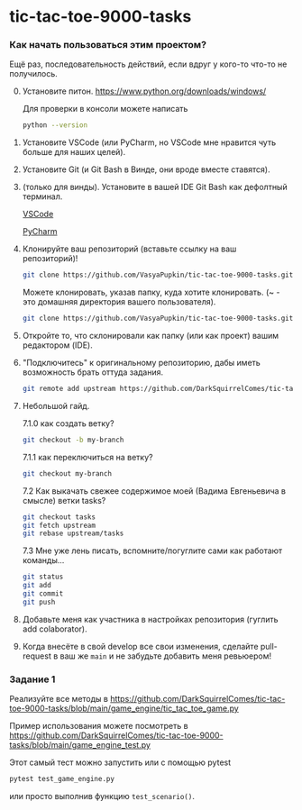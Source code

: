 # tic-tac-toe-9000-tasks

### Как начать пользоваться этим проектом?
Ещё раз, последовательность действий, если вдруг у кого-то что-то не получилось.

0. Установите питон. https://www.python.org/downloads/windows/

    Для проверки в консоли можете написать
    
    ```bash
    python --version
    ```

1. Установите VSCode (или PyCharm, но VSCode мне нравится чуть больше для наших целей).

2. Установите Git (и Git Bash в Винде, они вроде вместе ставятся).

3. (только для винды). Установите в вашей IDE Git Bash как дефолтный терминал. 

    [VSCode](https://stackoverflow.com/questions/42606837/how-do-i-use-bash-on-windows-from-the-visual-studio-code-integrated-terminal) 

    [PyCharm](https://coderoad.ru/20573213/%D0%92%D1%81%D1%82%D1%80%D0%BE%D0%B8%D1%82%D1%8C-Git-bash-%D0%B2-PyCharm-%D0%BA%D0%B0%D0%BA-%D0%B2%D0%BD%D0%B5%D1%88%D0%BD%D0%B8%D0%B9-%D0%B8%D0%BD%D1%81%D1%82%D1%80%D1%83%D0%BC%D0%B5%D0%BD%D1%82-%D0%B8-%D1%80%D0%B0%D0%B1%D0%BE%D1%82%D0%B0%D1%82%D1%8C-%D1%81-%D0%BD%D0%B8%D0%BC-%D0%B2-%D0%BE%D0%BA%D0%BD%D0%B5)

4. Клонируйте ваш репозиторий (вставьте ссылку на ваш репозиторий)!

    ```bash
    git clone https://github.com/VasyaPupkin/tic-tac-toe-9000-tasks.git
    ```

    Можете клонировать, указав папку, куда хотите клонировать. (~ - это домашняя директория вашего пользователя).

    ```bash
    git clone https://github.com/VasyaPupkin/tic-tac-toe-9000-tasks.git ~/my/favorite/folder
    ```

5. Откройте то, что склонировали как папку (или как проект) вашим редактором (IDE).

6. "Подключитесь" к оригинальному репозиторию, дабы иметь возможность брать оттуда задания.

    ```bash
    git remote add upstream https://github.com/DarkSquirrelComes/tic-tac-toe-9000-tasks.git
    ```

7. Небольшой гайд. 

    7.1.0 как создать ветку?
    
    ```bash
    git checkout -b my-branch
    ```

    7.1.1 как переключиться на ветку?
    
    ```bash
    git checkout my-branch
    ```

    7.2 Как выкачать свежее содержимое моей (Вадима Евгеньевича в смысле) ветки tasks?

    ```bash
    git checkout tasks
    git fetch upstream
    git rebase upstream/tasks
    ```

    7.3 Мне уже лень писать, вспомните/погуглите сами как работают команды...
    ```bash
    git status
    git add
    git commit
    git push
    ```
8. Добавьте меня как участника в настройках репозитория (гуглить add colaborator).

9. Когда внесёте в свой develop все свои изменения, сделайте pull-request в ваш же `main` и не забудьте добавить меня ревьюером! 

### Задание 1
Реализуйте все методы в https://github.com/DarkSquirrelComes/tic-tac-toe-9000-tasks/blob/main/game_engine/tic_tac_toe_game.py

Пример использования можете посмотреть в https://github.com/DarkSquirrelComes/tic-tac-toe-9000-tasks/blob/main/game_engine_test.py

Этот самый тест можно запустить или с помощью pytest
```bash
pytest test_game_engine.py
```
или просто выполнив функцию ```test_scenario()```.
